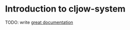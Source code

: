 # Introduction to cljow-system

TODO: write [great documentation](http://jacobian.org/writing/what-to-write/)
